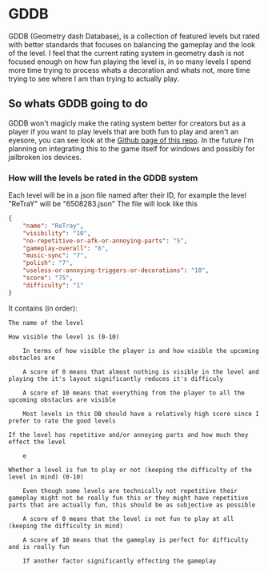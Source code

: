 # GDDB
GDDB (Geometry dash Database), is a collection of featured levels but rated with better standards that focuses on balancing the gameplay and the look of the level.
I feel that the current rating system in geometry dash is not focused enough on how fun playing the level is, in so many levels I spend more time trying to process whats a decoration and whats not, more time trying to see where I am than trying to actually play.

## So whats GDDB going to do
GDDB won't magicly make the rating system better for creators but as a player if you want to play levels that are both fun to play and aren't an eyesore, you can see look at the [Github page of this repo](https://Dev7z.github.io/gddb/).
In the future I'm planning on integrating this to the game itself for windows and possibly for jailbroken ios devices.


### How will the levels be rated in the GDDB system
Each level will be in a json file named after their ID, for example the level "ReTraY" will be "6508283.json"
The file will look like this

```json
{
    "name": "ReTray",
    "visibility": "10",
    "no-repetitive-or-afk-or-annoying-parts": "5",
    "gameplay-overall": "6",
    "music-sync": "7",
    "polish": "7",
    "useless-or-annoying-triggers-or-decorations": "10",
    "score": "75",
    "difficulty": "1"
}
```


It contains (in order):

    The name of the level
    
    How visible the level is (0-10)
    
        In terms of how visible the player is and how visible the upcoming obstacles are
        
        A score of 0 means that almost nothing is visible in the level and playing the it's layout significantly reduces it's difficuly
        
        A score of 10 means that everything from the player to all the upcoming obstacles are visible
        
        Most levels in this DB should have a relatively high score since I prefer to rate the good levels
        
    If the level has repetitive and/or annoying parts and how much they effect the level
        
        e
        
    Whether a level is fun to play or not (keeping the difficulty of the level in mind) (0-10)
    
        Even though some levels are technically not repetitive their gameplay might not be really fun this or they might have repetitive parts that are actually fun, this should be as subjective as possible
        
        A score of 0 means that the level is not fun to play at all (keeping the difficulty in mind)
        
        A score of 10 means that the gameplay is perfect for difficulty and is really fun
        
        If another factor significantly effecting the gameplay
    

